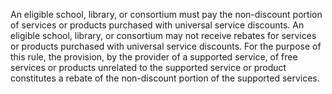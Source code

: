 An eligible school, library, or consortium must pay the non-discount portion of services or products purchased with universal service discounts. An eligible school, library, or consortium may not receive rebates for services or products purchased with universal service discounts. For the purpose of this rule, the provision, by the provider of a supported service, of free services or products unrelated to the supported service or product constitutes a rebate of the non-discount portion of the supported services.

